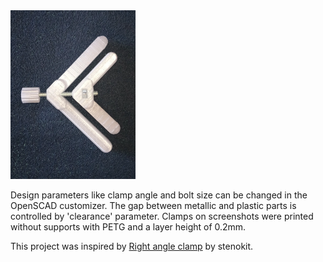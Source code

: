 <img src="img/90.webp" alt="Parametric angle clamp" width="200" />

Design parameters like clamp angle and bolt size can be changed in the OpenSCAD customizer. The gap between metallic and plastic parts is controlled by 'clearance' parameter. Clamps on screenshots were printed without supports with PETG and a layer height of 0.2mm.

This project was inspired by [Right angle clamp](https://www.thingiverse.com/thing:6565057) by stenokit.
